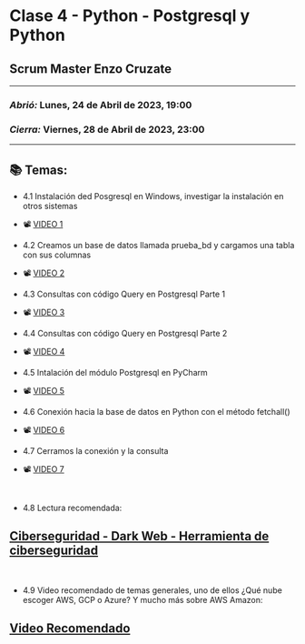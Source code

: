 # Clase 4 - Python - Postgresql y Python
## Scrum Master Enzo Cruzate

---

### *Abrió:* Lunes, 24 de Abril de 2023, 19:00
### *Cierra:* Viernes, 28 de Abril de 2023, 23:00

---

## 📚 Temas:

- 4.1 Instalación ded Posgresql en Windows, investigar la instalación en otros sistemas 

- 📽 [VIDEO 1](https://frsrutneduar-my.sharepoint.com/personal/abetancud_frsr_utn_edu_ar/_layouts/15/stream.aspx?id=%2Fpersonal%2Fabetancud_frsr_utn_edu_ar%2FDocuments%2FPython%20Tercer%20Semestre%202023%2FClase%204%2FClase%204%20Parte%201%20Python%2Emp4&ga=1)


- 4.2 Creamos un base de datos llamada prueba_bd y cargamos una tabla con sus columnas

- 📽 [VIDEO 2](https://frsrutneduar-my.sharepoint.com/personal/abetancud_frsr_utn_edu_ar/_layouts/15/stream.aspx?id=%2Fpersonal%2Fabetancud_frsr_utn_edu_ar%2FDocuments%2FPython%20Tercer%20Semestre%202023%2FClase%204%2FClase%204%20Parte%202%20Python%2Emp4&ga=1)


- 4.3 Consultas con código Query en Postgresql Parte 1

- 📽 [VIDEO 3](https://frsrutneduar-my.sharepoint.com/personal/abetancud_frsr_utn_edu_ar/_layouts/15/stream.aspx?id=%2Fpersonal%2Fabetancud_frsr_utn_edu_ar%2FDocuments%2FPython%20Tercer%20Semestre%202023%2FClase%204%2FClase%204%20Parte%203%20Python%2Emp4&ga=1)


- 4.4 Consultas con código Query en Postgresql Parte 2

- 📽 [VIDEO 4](https://frsrutneduar-my.sharepoint.com/personal/abetancud_frsr_utn_edu_ar/_layouts/15/stream.aspx?id=%2Fpersonal%2Fabetancud_frsr_utn_edu_ar%2FDocuments%2FPython%20Tercer%20Semestre%202023%2FClase%204%2FClase%204%20Parte%204%20Python%2Emp4&ga=1)


- 4.5 Intalación del módulo Postgresql en PyCharm

- 📽 [VIDEO 5](https://frsrutneduar-my.sharepoint.com/personal/abetancud_frsr_utn_edu_ar/_layouts/15/stream.aspx?id=%2Fpersonal%2Fabetancud_frsr_utn_edu_ar%2FDocuments%2FPython%20Tercer%20Semestre%202023%2FClase%204%2FClase%204%20Parte%205%20Python%2Emp4&ga=1)


- 4.6 Conexión hacia la base de datos en Python con el método fetchall()

- 📽 [VIDEO 6](https://frsrutneduar-my.sharepoint.com/personal/abetancud_frsr_utn_edu_ar/_layouts/15/stream.aspx?id=%2Fpersonal%2Fabetancud_frsr_utn_edu_ar%2FDocuments%2FPython%20Tercer%20Semestre%202023%2FClase%204%2FClase%204%20Parte%206%20Python%2Emp4&ga=1)


- 4.7 Cerramos la conexión y la consulta

- 📽 [VIDEO 7](https://frsrutneduar-my.sharepoint.com/personal/abetancud_frsr_utn_edu_ar/_layouts/15/stream.aspx?id=%2Fpersonal%2Fabetancud_frsr_utn_edu_ar%2FDocuments%2FPython%20Tercer%20Semestre%202023%2FClase%204%2FClase%204%20Parte%207%20Python%2Emp4&ga=1)

<br>

- 4.8 Lectura recomendada:

## [Ciberseguridad - Dark Web - Herramienta de ciberseguridad](https://achirou.com/dark-web-herramienta-de-ciberseguridad/?utm_source=email-sendgrid&utm_medium=5088112&utm_campaign=2023-04-21&utm_term=24645730&utm_content=educational)

<br>

- 4.9 Video recomendado de temas generales, uno de ellos ¿Qué nube escoger AWS, GCP o Azure? Y mucho más sobre AWS Amazon:

## [Video Recomendado](https://www.youtube.com/watch?v=DLtTfxQy3Oo)
